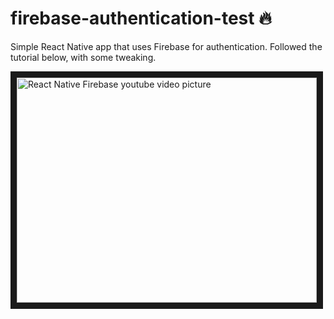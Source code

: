 # firebase-authentication-test 🔥

Simple React Native app that uses Firebase for authentication. Followed the tutorial below, with some tweaking.


<a href="http://www.youtube.com/watch?feature=player_embedded&v=LaD5_I_HNHA
" target="_blank"><img src="http://img.youtube.com/vi/LaD5_I_HNHA/0.jpg" 
alt="React Native Firebase youtube video picture" width="480" height="360" border="10" /></a>
